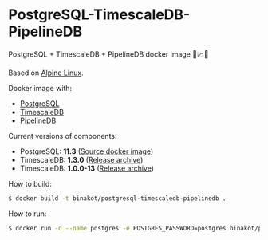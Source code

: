 # PostgreSQL-TimescaleDB-PipelineDB

PostgreSQL + TimescaleDB + PipelineDB docker image 🐘📈🔀

Based on [Alpine Linux](https://alpinelinux.org).

Docker image with:
* [PostgreSQL](https://www.postgresql.org/) 
* [TimescaleDB](https://www.timescale.com/)
* [PipelineDB](https://www.pipelinedb.com/)

Current versions of components:
* PostgreSQL: **11.3** ([Source docker image](https://store.docker.com/images/postgres))
* TimescaleDB: **1.3.0** ([Release archive](https://github.com/timescale/timescaledb/releases/tag/1.3.0))
* TimescaleDB: **1.0.0-13** ([Release archive](https://github.com/pipelinedb/pipelinedb/releases/tag/1.0.0-13))

How to build:

```bash
$ docker build -t binakot/postgresql-timescaledb-pipelinedb .
```

How to run:

```bash
$ docker run -d --name postgres -e POSTGRES_PASSWORD=postgres binakot/postgresql-timescaledb-pipelinedb
```
